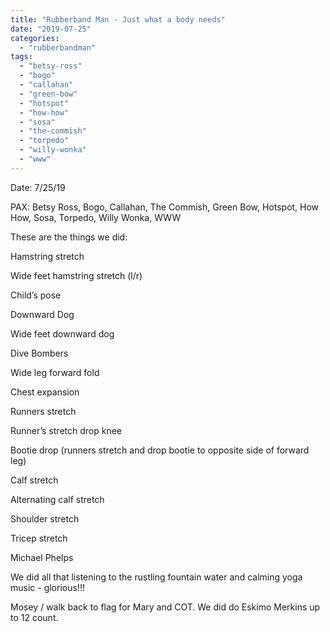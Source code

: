 ```yaml
---
title: "Rubberband Man - Just what a body needs"
date: "2019-07-25"
categories: 
  - "rubberbandman"
tags: 
  - "betsy-ross"
  - "bogo"
  - "callahan"
  - "green-bow"
  - "hotspot"
  - "how-how"
  - "sosa"
  - "the-commish"
  - "torpedo"
  - "willy-wonka"
  - "www"
---
```


Date: 7/25/19

PAX: Betsy Ross, Bogo, Callahan, The Commish, Green Bow, Hotspot, How How, Sosa, Torpedo, Willy Wonka, WWW

These are the things we did:

Hamstring stretch

Wide feet hamstring stretch (l/r)

Child’s pose

Downward Dog

Wide feet downward dog

Dive Bombers

Wide leg forward fold

Chest expansion

Runners stretch

Runner’s stretch drop knee

Bootie drop (runners stretch and drop bootie to opposite side of forward leg)

Calf stretch

Alternating calf stretch

Shoulder stretch

Tricep stretch

Michael Phelps

We did all that listening to the rustling fountain water and calming yoga music - glorious!!!

Mosey / walk back to flag for Mary and COT. We did do Eskimo Merkins up to 12 count.
